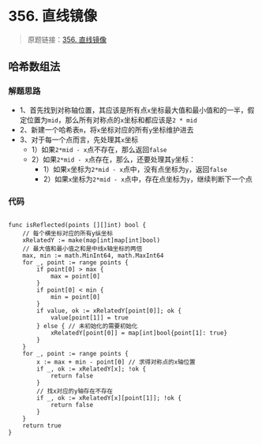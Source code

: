 # 356. 直线镜像

> 原题链接：[356. 直线镜像](https://leetcode-cn.com/problems/line-reflection/)

## 哈希数组法
### 解题思路
* 1、首先找到对称轴位置，其应该是所有点``x``坐标最大值和最小值和的一半，假定位置为``mid``，那么所有对称点的``x``坐标和都应该是``2 * mid``
* 2、新建一个哈希表``m``，将``x``坐标对应的所有``y``坐标维护进去
* 3、对于每一个点而言，先处理其``x``坐标
    * 1）如果``2*mid - x``点不存在，那么返回``false``
    * 2）如果``2*mid - x``点存在，那么，还要处理其``y``坐标：
        * 1）如果``x``坐标为``2*mid - x``点中，没有点坐标为``y``，返回``false``
        * 2）如果``x``坐标为``2*mid - x``点中，存在点坐标为``y``，继续判断下一个点
### 代码

```golang

func isReflected(points [][]int) bool {
	// 每个横坐标对应的所有y纵坐标
	xRelatedY := make(map[int]map[int]bool)
	// 最大值和最小值之和是中线x轴坐标的两倍
	max, min := math.MinInt64, math.MaxInt64
	for _, point := range points {
		if point[0] > max {
			max = point[0]
		}
		if point[0] < min {
			min = point[0]
		}
		if value, ok := xRelatedY[point[0]]; ok {
			value[point[1]] = true
		} else { // 未初始化的需要初始化
			xRelatedY[point[0]] = map[int]bool{point[1]: true}
		}
	}
	for _, point := range points {
		x := max + min - point[0] // 求得对称点的x轴位置
		if _, ok := xRelatedY[x]; !ok {
			return false
		}
		// 找x对应的y轴存在不存在
		if _, ok := xRelatedY[x][point[1]]; !ok {
			return false
		}
	}
	return true
}
```